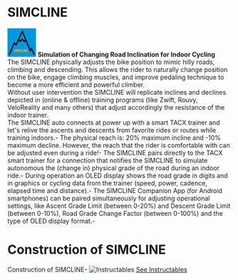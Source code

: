 # SIMCLINE 
<img src="https://github.com/Berg0162/simcline/blob/master/images/SC_logo.png" width="64" height="64" alt="SIMCLINE Icon"> <b>Simulation of Changing Road Inclination for Indoor Cycling</b></br>
The SIMCLINE physically adjusts the bike position to mimic hilly roads, climbing and descending. This allows the rider to naturally change position on the bike, engage climbing muscles, and improve pedaling technique to become a more efficient and powerful climber.</br>
Without user intervention the SIMCLINE will replicate inclines and declines depicted in (online & offline) training programs (like Zwift, Rouvy, VeloReality and many others) that adjust accordingly the resistance of the indoor trainer.</br>
The SIMCLINE auto connects at power up with a smart TACX trainer and let's relive the ascents and descents from favorite rides or routes while training indoors.-
The physical reach is: 20% maximum incline and -10% maximum decline. However, the reach that the rider is comfortable with can be adjusted even during a ride!-
The SIMCLINE pairs directly to the TACX smart trainer for a connection that notifies the SIMCLINE to simulate autonomous the (change in) physical grade of the road during an indoor ride.-
During operation an OLED display shows the road grade in digits and in graphics or cycling data from the trainer (speed, power, cadence, elapsed time and distance).-
The SIMCLINE Companion App (for Android smartphones) can be paired simultaneously for adjusting operational settings, like Ascent Grade Limit (between 0-20%) and Descent Grade Limit (between 0-10%), Road Grade Change Factor (between 0-100%) and the type of OLED display format.-

# Construction of SIMCLINE


Construction of SIMCLINE-
<img src="https://www.instructables.com/assets/img/instructables-logo-v2.png" width="32" height="48" alt="Instructables"> [See Instructables](https://www.instructables.com)
